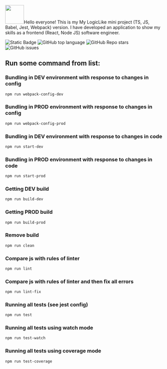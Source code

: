 <img src="https://github.com/Idzanamix/MirrorReddit/assets/161015715/bc804b37-484c-4921-9faa-05acc33a4178" width="60" />Hello everyone! This is my My LogicLike mini project (TS, JS, Babel, Jest, Webpack) version. 
I have developed an application to show my skills as a frontend (React, Node JS) software engineer.

![Static Badge](https://img.shields.io/badge/Idzanamix-logiclike-logiclike)
![GitHub top language](https://img.shields.io/github/languages/top/Idzanamix/logiclike)
![GitHub Repo stars](https://img.shields.io/github/stars/Idzanamix/logiclike)
![GitHub issues](https://img.shields.io/github/issues/Idzanamix/logiclike)

## Run some command from list:

### Bundling in DEV environment with response to changes in config

```bash
npm run webpack-config-dev
```

### Bundling in PROD environment with response to changes in config

```bash
npm run webpack-config-prod
```

### Bundling in DEV environment with response to changes in code

```bash
npm run start-dev
```

### Bundling in PROD environment with response to changes in code

```bash
npm run start-prod
```

### Getting DEV build

```bash
npm run build-dev
```

### Getting PROD build

```bash
npm run build-prod
```

### Remove build

```bash
npm run clean
```

### Compare js with rules of linter

```bash
npm run lint
```

### Compare js with rules of linter and then fix all errors

```bash
npm run lint-fix
```

### Running all tests (see jest config)

```bash
npm run test
```

### Running all tests using watch mode

```bash
npm run test-watch
```

### Running all tests using coverage mode

```bash
npm run test-coverage
```
